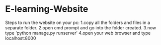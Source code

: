 # E-learning-Website

Steps to run the website on your pc:
1.copy all the folders and files in a separate folder.
2.open cmd prompt and go into the folder created.
3.now type 'python manage.py runserver'
4.open your web browser and type localhost:8000

